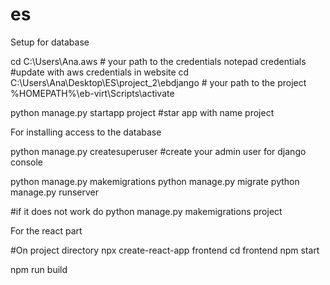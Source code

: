 # es

Setup for database

cd C:\Users\Ana\.aws # your path to the credentials
notepad credentials #update with aws credentials in website 
cd C:\Users\Ana\Desktop\ES\project_2\ebdjango # your path to the project
%HOMEPATH%\eb-virt\Scripts\activate

python manage.py startapp project #star app with name project

For installing access to the database

python manage.py createsuperuser #create your admin user for django console

python manage.py makemigrations
python manage.py migrate
python manage.py runserver

#if it does not work do
python manage.py makemigrations project


For the react part

#On project directory
npx create-react-app frontend
cd frontend
npm start

npm run build

 
